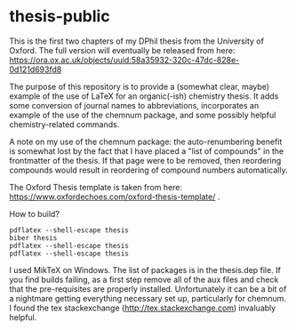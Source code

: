 # thesis-public

This is the first two chapters of my DPhil thesis from the University of Oxford. The full version will eventually be released from here: https://ora.ox.ac.uk/objects/uuid:58a35932-320c-47dc-828e-0d121d693fd8

The purpose of this repository is to provide a (somewhat clear, maybe) example of the use of LaTeX for an organic(-ish) chemistry thesis. It adds some conversion of journal names to abbreviations, incorporates an example of the use of the chemnum package, and some possibly helpful chemistry-related commands.

A note on my use of the chemnum package: the auto-renumbering benefit is somewhat lost by the fact that I have placed a "list of compounds" in the frontmatter of the thesis. If that page were to be removed, then reordering compounds would result in reordering of compound numbers automatically.

The Oxford Thesis template is taken from here: https://www.oxfordechoes.com/oxford-thesis-template/ .

How to build?

```
pdflatex --shell-escape thesis 
biber thesis
pdflatex --shell-escape thesis
pdflatex --shell-escape thesis
```


I used MikTeX on Windows. The list of packages is in the thesis.dep file. If you find builds failing, as a first step remove all of the aux files and check that the pre-requisites are properly installed. Unfortunately it can be a bit of a nightmare getting everything necessary set up, particularly for chemnum. I found the tex stackexchange (http://tex.stackexchange.com) invaluably helpful.
